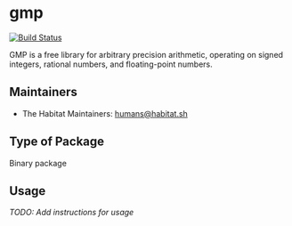 # gmp

[![Build Status](https://dev.azure.com/chefcorp-partnerengineering/Chef%20Base%20Plans/_apis/build/status/chef-base-plans.gmp?branchName=master)](https://dev.azure.com/chefcorp-partnerengineering/Chef%20Base%20Plans/_build/latest?definitionId=86&branchName=master)

GMP is a free library for arbitrary precision arithmetic, operating on signed integers, rational numbers, and floating-point numbers.

## Maintainers

* The Habitat Maintainers: <humans@habitat.sh>

## Type of Package

Binary package

## Usage

*TODO: Add instructions for usage*
